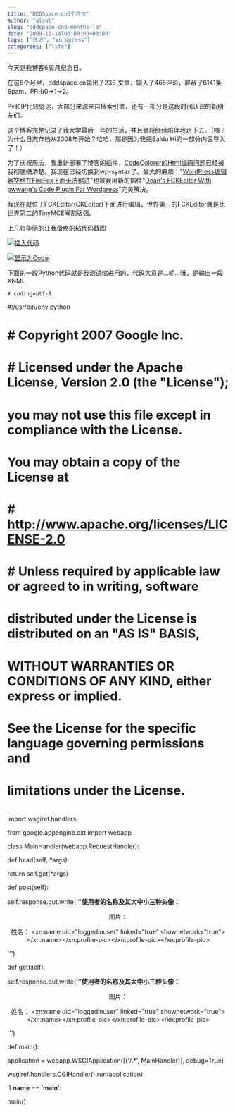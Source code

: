 ```yaml
---
title: "DDDSpace.cn6个月拉"
author: "alswl"
slug: "dddspace-cn6-months-la"
date: "2009-11-14T00:00:00+08:00"
tags: ["日记", "wordpress"]
categories: ["life"]
---
```


今天是我博客6周月纪念日。

在这6个月里，dddspace.cn输出了236 文章，输入了465评论，屏蔽了6141条Spam，PR由0->1->2。

Pv和IP比较低迷，大部分来源来自搜索引擎，还有一部分是这段时间认识的新朋友们。

这个博客完整记录了我大学最后一年的生活，并且会将继续陪伴我走下去。（咦？为什么日志存档从2008年开始？哈哈，那是因为我把Baidu
Hi的一部分内容导入了！）

为了庆祝周庆，我重新部署了博客的插件，[CodeColorer的Html编码问题](http://log4d.com/2009/09/the-html-escape-codecolorer)已经被我彻底搞清楚。我现在已经切换到wp-syntax了。最大的麻烦："[WordPress编辑器空格在FireFox下面无法缩进](http://log4d.com/2009/09/about-wordpress-spaces-in-tinymce)"也被我用新的插件"[Dean's FCKEditor With pwwang's Code Plugin For Wordpress](http://pwwang.com/technology/wp-wp-plugins/deans-fckeditor-with-pwwangs-code-plugin-for-wordpress)"完美解决。

我现在就位于FCKEditor(CKEditor)下面进行编辑，世界第一的FCKEditor就是比世界第二的TinyMCE阉割版强。

上几张华丽的让我蛋疼的粘代码截图

[![插入代码](https://4ocf5n.dijingchao.com/upload_dropbox/200911/codein_fck_insert.jpg)](https://4ocf5n.dijingchao.com/upload_dropbox/200911/codein_fck_insert.jpg)

[![显示为Code](https://4ocf5n.dijingchao.com/upload_dropbox/200911/code_in_fck.jpg)](https://4ocf5n.dijingchao.com/upload_dropbox/200911/code_in_fck.jpg)

下面的一段Python代码就是我测试缩进用的，代码大意是…呃…哦，是输出一段XNML

    
    # coding=utf-8

#!/usr/bin/env python

# # Copyright 2007 Google Inc.

# # Licensed under the Apache License, Version 2.0 (the "License");

# you may not use this file except in compliance with the License.

# You may obtain a copy of the License at

# # http://www.apache.org/licenses/LICENSE-2.0

# # Unless required by applicable law or agreed to in writing, software

# distributed under the License is distributed on an "AS IS" BASIS,

# WITHOUT WARRANTIES OR CONDITIONS OF ANY KIND, either express or implied.

# See the License for the specific language governing permissions and

# limitations under the License.

#

import wsgiref.handlers

from google.appengine.ext import webapp

class MainHandler(webapp.RequestHandler):

def head(self, *args):

return self.get(*args)

def post(self):

self.response.out.write('''<b>使用者的名称及其大中小三种头像：</b>

<div style="text-align: center;">图片： <xn:profile-pic uid="loggedinuser"
linked="true" size="tiny"> <xn:profile-pic uid="loggedinuser" linked="true"
size="normal"> <xn:profile-pic uid="loggedinuser" linked="true" size="main">

姓名： <xn:name uid="loggedinuser" linked="true" shownetwork="true">
</xn:name></xn:profile-pic></xn:profile-pic></xn:profile-pic></div>''')

def get(self):

self.response.out.write('''<b>使用者的名称及其大中小三种头像：</b>

<div style="text-align: center;">图片： <xn:profile-pic uid="loggedinuser"
linked="true" size="tiny"> <xn:profile-pic uid="loggedinuser" linked="true"
size="normal"> <xn:profile-pic uid="loggedinuser" linked="true" size="main">

姓名： <xn:name uid="loggedinuser" linked="true" shownetwork="true">
</xn:name></xn:profile-pic></xn:profile-pic></xn:profile-pic></div>''')

def main():

application = webapp.WSGIApplication([('/.*', MainHandler)], debug=True)

wsgiref.handlers.CGIHandler().run(application)

if __name__ == '__main__':

main()

